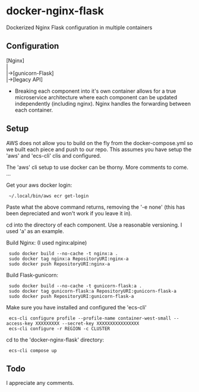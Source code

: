 # docker-nginx-flask
Dockerized Nginx Flask configuration in multiple containers

## Configuration

[Nginx]  
 |  
 |->[gunicorn-Flask]  
 |->[legacy API]  

* Breaking each component into it's own container allows for a true microservice architecture
where each component can be updated independently (including nginx).
Nginx handles the forwarding between each container.

## Setup

AWS does not allow you to build on the fly from the docker-compose.yml so we built each piece
and push to our repo. This assumes you have setup the 'aws' and 'ecs-cli' clis and configured.  

The 'aws' cli setup to use docker can be thorny. More comments to come.  
...  
  
Get your aws docker login:  

     ~/.local/bin/aws ecr get-login

Paste what the above command returns, removing the '-e none' (this has been depreciated and won't work if you leave it in).  
  
cd into the directory of each component. Use a reasonable versioning. I used 'a' as an example.    
  
Build Nginx: (I used nginx:alpine)  

     sudo docker build --no-cache -t nginx:a .
     sudo docker tag nginx:a RepositoryURI:nginx-a
     sudo docker push RepositoryURI:nginx-a

Build Flask-gunicorn:  

     sudo docker build --no-cache -t gunicorn-flask:a .
     sudo docker tag gunicorn-flask:a RepositoryURI:gunicorn-flask-a
     sudo docker push RepositoryURI:gunicorn-flask-a
  
Make sure you have installed and configured the 'ecs-cli'

     ecs-cli configure profile --profile-name container-west-small --access-key XXXXXXXXX --secret-key XXXXXXXXXXXXXXXX
     ecs-cli configure -r REGION -c CLUSTER

cd to the 'docker-nginx-flask' directory:  

     ecs-cli compose up
  
## Todo

I appreciate any comments.  

